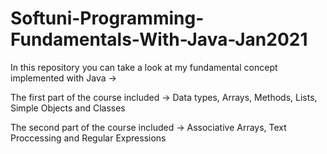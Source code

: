 # Softuni-Programming-Fundamentals-With-Java-Jan2021
In this repository you can take a look at my fundamental concept implemented with Java ->

The first part of the course included -> Data types, Arrays, Methods, Lists, Simple Objects and Classes

The second part of the course included -> Associative Arrays, Text Proccessing and Regular Expressions
